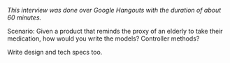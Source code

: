 <i>This interview was done over Google Hangouts with the duration of about 60 minutes.</i>

Scenario: Given a product that reminds the proxy of an elderly to take their medication,
how would you write the models? Controller methods?

Write design and tech specs too. 